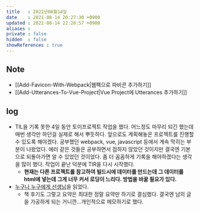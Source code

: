 ```yaml
---
title   : 2021년08월14일 
date    : 2021-08-14 20:27:30 +0900
updated : 2021-08-14 22:26:57 +0900
aliases : 
private : false
hidden  : false
showReferences : true
---
```

## Note
- [[Add-Favicon-With-Webpack|웹팩으로 파비콘 추가하기]] 
- [[Add-Utterances-To-Vue-Project|Vue Project에 Utterances 추가하기]]
 
## log 
- TIL을 기록 못한 4일 동안 토이프로젝트 작업을 했다. 어느정도 마무리 되긴 했는데 매번 생각만 하던걸 실제로 해서 뿌듯하다. 앞으로도 계획해놓은 프로젝트를 진행할 수 있도록 해야겠다. 공부했던 webpack, vue, javascript 등에서 계속 막히는 부분이 나왔었다. 에러 같은 것들은 공부하면서 접하지 않았던 것이지만 결국엔 기본으로 되돌아가면 알 수 있었던 것이었다. 좀 더 꼼꼼하게 기록을 해야하겠다는 생각을 많이 했다. 작업이 끝난 덕분에 TIR을 다시 시작했다.  
  - **현재는 다른 프로젝트를 참고하여 빌드시에 데이터를 만드는데 그 데이터를 html에 넣는데 그게 너무 커서 로딩이 느리다. 방법을 바꿀 필요가 있다.**
- [누구나 누구에게 선생님](https://tir.netlify.app/Life/everyones-a-teacher-to-someone)을 읽었다.  
	- 책 후기도 그렇고 요약은 최대한 정말 요약만 하기로 결심했다. 결국엔 남의 글을 가공하게 되는 거니깐...개인적으로 메모하기로 했다.  
